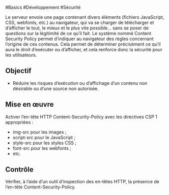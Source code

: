 
#Basics #Développement #Sécurité

Le serveur envoie une page contenant divers éléments (fichiers JavaScript, CSS, webfonts, etc.) au navigateur, qui va se charger de télécharger et d’afficher le tout, le mieux et le plus vite possible… sans se poser de questions sur la légitimité de ce qu’il fait. Le système nommé Content Security Policy permet d’indiquer au navigateur des règles concernant l’origine de ces contenus. Cela permet de déterminer précisément ce qu’il aura le droit d’exécuter ou d’afficher, et cela renforce donc la sécurité pour les utilisateurs.

Objectif
--------

*   Réduire les risques d’exécution ou d’affichage d’un contenu non désirable ou d’une source non autorisée.

Mise en œuvre
-------------

Activer l’en-tête HTTP Content-Security-Policy avec les directives CSP 1 appropriées :

*   img-src pour les images ;
*   script-src pour le JavaScript ;
*   style-src pour les styles CSS ;
*   font-src pour les webfonts ;
*   etc.

Contrôle
--------

Vérifier, à l’aide d’un outil d’inspection des en-têtes HTTP, la présence de l’en-tête Content-Security-Policy.
